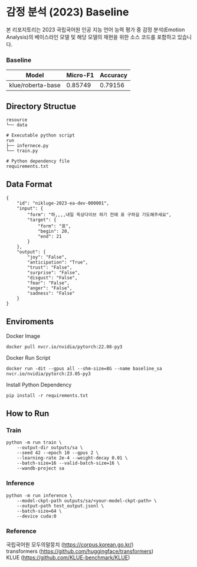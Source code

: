 # 감정 분석 (2023) Baseline
본 리포지토리는 2023 국립국어원 인공 지능 언어 능력 평가 중 감정 분석(Emotion Analysis)의 베이스라인 모델 및 해당 모델의 재현을 위한 소스 코드를 포함하고 있습니다.
### Baseline
|Model|Micro-F1|Accuracy|
|:---:|---|---|
|klue/roberta-base|0.85749|0.79156|

## Directory Structue
```
resource
└── data

# Executable python script
run
├── infernece.py
└── train.py

# Python dependency file
requirements.txt
```

## Data Format
```
{
    "id": "nikluge-2023-ea-dev-000001",
    "input": {
        "form": "하,,,,내일 옥상다이브 하기 전에 표 구하길 기도해주세요",
        "target": {
            "form": "표",
            "begin": 20,
            "end": 21
        }
    },
    "output": {
        "joy": "False",
        "anticipation": "True",
        "trust": "False",
        "surprise": "False",
        "disgust": "False",
        "fear": "False",
        "anger": "False",
        "sadness": "False"
    }
}
```


## Enviroments
Docker Image
```
docker pull nvcr.io/nvidia/pytorch:22.08-py3 
```

Docker Run Script
```
docker run -dit --gpus all --shm-size=8G --name baseline_sa nvcr.io/nvidia/pytorch:23.05-py3
```

Install Python Dependency
```
pip install -r requirements.txt
```

## How to Run
### Train
```
python -m run train \
    --output-dir outputs/sa \
    --seed 42 --epoch 10 --gpus 2 \
    --learning-rate 2e-4 --weight-decay 0.01 \
    --batch-size=16 --valid-batch-size=16 \
    --wandb-project sa
```

### Inference
```
python -m run inference \
    --model-ckpt-path outputs/sa/<your-model-ckpt-path> \
    --output-path test_output.jsonl \
    --batch-size=64 \
    --device cuda:0
```

### Reference
국립국어원 모두의말뭉치 (https://corpus.korean.go.kr/)  
transformers (https://github.com/huggingface/transformers)  
KLUE (https://github.com/KLUE-benchmark/KLUE)

